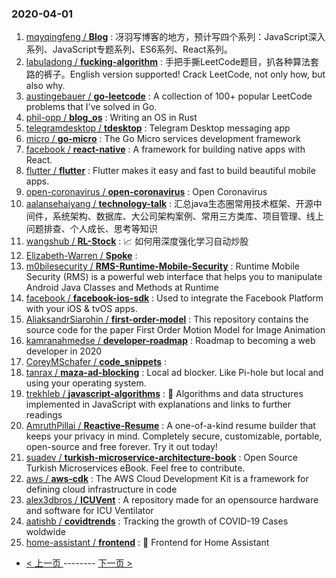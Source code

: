 ### 2020-04-01 
1. [
        mqyqingfeng /
**Blog**](https://github.com/mqyqingfeng/Blog) : 冴羽写博客的地方，预计写四个系列：JavaScript深入系列、JavaScript专题系列、ES6系列、React系列。
1. [
        labuladong /
**fucking-algorithm**](https://github.com/labuladong/fucking-algorithm) : 手把手撕LeetCode题目，扒各种算法套路的裤子。English version supported! Crack LeetCode, not only how, but also why.
1. [
        austingebauer /
**go-leetcode**](https://github.com/austingebauer/go-leetcode) : A collection of 100+ popular LeetCode problems that I've solved in Go.
1. [
        phil-opp /
**blog_os**](https://github.com/phil-opp/blog_os) : Writing an OS in Rust
1. [
        telegramdesktop /
**tdesktop**](https://github.com/telegramdesktop/tdesktop) : Telegram Desktop messaging app
1. [
        micro /
**go-micro**](https://github.com/micro/go-micro) : The Go Micro services development framework
1. [
        facebook /
**react-native**](https://github.com/facebook/react-native) : A framework for building native apps with React.
1. [
        flutter /
**flutter**](https://github.com/flutter/flutter) : Flutter makes it easy and fast to build beautiful mobile apps.
1. [
        open-coronavirus /
**open-coronavirus**](https://github.com/open-coronavirus/open-coronavirus) : Open Coronavirus
1. [
        aalansehaiyang /
**technology-talk**](https://github.com/aalansehaiyang/technology-talk) : 汇总java生态圈常用技术框架、开源中间件，系统架构、数据库、大公司架构案例、常用三方类库、项目管理、线上问题排查、个人成长、思考等知识
1. [
        wangshub /
**RL-Stock**](https://github.com/wangshub/RL-Stock) : 📈 如何用深度强化学习自动炒股
1. [
        Elizabeth-Warren /
**Spoke**](https://github.com/Elizabeth-Warren/Spoke) : 
1. [
        m0bilesecurity /
**RMS-Runtime-Mobile-Security**](https://github.com/m0bilesecurity/RMS-Runtime-Mobile-Security) : Runtime Mobile Security (RMS) is a powerful web interface that helps you to manipulate Android Java Classes and Methods at Runtime
1. [
        facebook /
**facebook-ios-sdk**](https://github.com/facebook/facebook-ios-sdk) : Used to integrate the Facebook Platform with your iOS & tvOS apps.
1. [
        AliaksandrSiarohin /
**first-order-model**](https://github.com/AliaksandrSiarohin/first-order-model) : This repository contains the source code for the paper First Order Motion Model for Image Animation
1. [
        kamranahmedse /
**developer-roadmap**](https://github.com/kamranahmedse/developer-roadmap) : Roadmap to becoming a web developer in 2020
1. [
        CoreyMSchafer /
**code_snippets**](https://github.com/CoreyMSchafer/code_snippets) : 
1. [
        tanrax /
**maza-ad-blocking**](https://github.com/tanrax/maza-ad-blocking) : Local ad blocker. Like Pi-hole but local and using your operating system.
1. [
        trekhleb /
**javascript-algorithms**](https://github.com/trekhleb/javascript-algorithms) : 📝 Algorithms and data structures implemented in JavaScript with explanations and links to further readings
1. [
        AmruthPillai /
**Reactive-Resume**](https://github.com/AmruthPillai/Reactive-Resume) : A one-of-a-kind resume builder that keeps your privacy in mind. Completely secure, customizable, portable, open-source and free forever. Try it out today!
1. [
        suadev /
**turkish-microservice-architecture-book**](https://github.com/suadev/turkish-microservice-architecture-book) : Open Source Turkish Microservices eBook. Feel free to contribute.
1. [
        aws /
**aws-cdk**](https://github.com/aws/aws-cdk) : The AWS Cloud Development Kit is a framework for defining cloud infrastructure in code
1. [
        alex3dbros /
**ICUVent**](https://github.com/alex3dbros/ICUVent) : A repository made for an opensource hardware and software for ICU Ventilator
1. [
        aatishb /
**covidtrends**](https://github.com/aatishb/covidtrends) : Tracking the growth of COVID-19 Cases woldwide
1. [
        home-assistant /
**frontend**](https://github.com/home-assistant/frontend) : 🍭 Frontend for Home Assistant 

- [ < 上一页 ](https://github.com/able8/github-trending-daily-record/blob/master/2020-03-31.md) -------- [ 下一页 > ](https://github.com/able8/github-trending-daily-record/blob/master/2020-04-02.md)